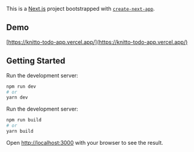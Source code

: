 This is a [Next.js](https://nextjs.org/) project bootstrapped with [`create-next-app`](https://github.com/vercel/next.js/tree/canary/packages/create-next-app).

## Demo

[https://knitto-todo-app.vercel.app/](https://knitto-todo-app.vercel.app/)

## Getting Started

Run the development server:

```bash
npm run dev
# or
yarn dev
```

Run the development server:

```bash
npm run build
# or
yarn build
```

Open [http://localhost:3000](http://localhost:3000) with your browser to see the result.
